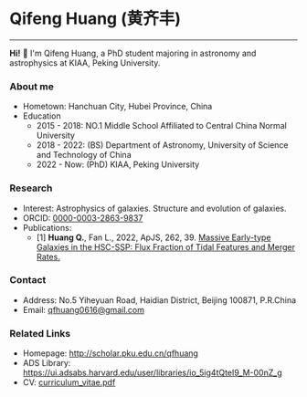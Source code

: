 # Qifeng Huang (黄齐丰)
-----------------------
**Hi!** 👋 I'm Qifeng Huang, a PhD student majoring in astronomy and astrophysics at KIAA, Peking University.

### About me

- Hometown: Hanchuan City, Hubei Province, China
- Education
  - 2015 - 2018: NO.1 Middle School Affiliated to Central China Normal University
  - 2018 - 2022: (BS) Department of Astronomy, University of Science and Technology of China
  - 2022 - Now: (PhD) KIAA, Peking University
  
### Research

- Interest: Astrophysics of galaxies. Structure and evolution of galaxies.  
- ORCID: [0000-0003-2863-9837](https://orcid.org/0000-0003-2863-9837)  
- Publications:  
  - [1] **Huang Q.**, Fan L., 2022, ApJS, 262, 39. [Massive Early-type Galaxies in the HSC-SSP: Flux Fraction of Tidal Features and Merger Rates.](https://ui.adsabs.harvard.edu/abs/2022ApJS..262...39H/abstract)
  
### Contact

- Address: No.5 Yiheyuan Road, Haidian District, Beijing 100871, P.R.China
- Email: qfhuang0616@gmail.com
  
### Related Links

- Homepage: http://scholar.pku.edu.cn/qfhuang
- ADS Library: https://ui.adsabs.harvard.edu/user/libraries/io_5ig4tQteI9_M-00nZ_g
- CV: [curriculum_vitae.pdf](https://drive.google.com/file/d/1fpxwXa7DFv7IhOdtWUqxkOtbeLx25kzZ)
